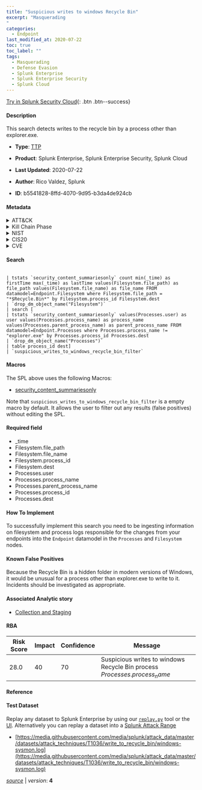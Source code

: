 ```yaml
---
title: "Suspicious writes to windows Recycle Bin"
excerpt: "Masquerading
"
categories:
  - Endpoint
last_modified_at: 2020-07-22
toc: true
toc_label: ""
tags:
  - Masquerading
  - Defense Evasion
  - Splunk Enterprise
  - Splunk Enterprise Security
  - Splunk Cloud
---
```




[Try in Splunk Security Cloud](https://www.splunk.com/en_splunk_app_enrichmentus/cyber-security.html){: .btn .btn--success}

#### Description

This search detects writes to the recycle bin by a process other than explorer.exe.

- **Type**: [TTP](https://github.com/splunk/security_content/wiki/Detection-Analytic-Types)
- **Product**: Splunk Enterprise, Splunk Enterprise Security, Splunk Cloud


- **Last Updated**: 2020-07-22
- **Author**: Rico Valdez, Splunk
- **ID**: b5541828-8ffd-4070-9d95-b3da4de924cb


#### Metadata

<details>
  <summary>ATT&CK</summary>


| ID             | Technique        |  Tactic             |
| -------------- | ---------------- |-------------------- |
| [T1036](https://attack.mitre.org/techniques/T1036/) | Masquerading | Defense Evasion |

</details>


<details>
  <summary>Kill Chain Phase</summary>

* Exploitation


</details>


<details>
  <summary>NIST</summary>

* DE.CM



</details>

<details>
  <summary>CIS20</summary>

* CIS 8



</details>

<details>
  <summary>CVE</summary>



</details>

#### Search

```

| tstats `security_content_summariesonly` count min(_time) as firstTime max(_time) as lastTime values(Filesystem.file_path) as file_path values(Filesystem.file_name) as file_name FROM datamodel=Endpoint.Filesystem where Filesystem.file_path = "*$Recycle.Bin*" by Filesystem.process_id Filesystem.dest 
| `drop_dm_object_name("Filesystem")`
| search [
| tstats `security_content_summariesonly` values(Processes.user) as user values(Processes.process_name) as process_name values(Processes.parent_process_name) as parent_process_name FROM datamodel=Endpoint.Processes where Processes.process_name != "explorer.exe" by Processes.process_id Processes.dest
| `drop_dm_object_name("Processes")` 
| table process_id dest] 
| `suspicious_writes_to_windows_recycle_bin_filter`
```

#### Macros
The SPL above uses the following Macros:
* [security_content_summariesonly](https://github.com/splunk/security_content/blob/develop/macros/security_content_summariesonly.yml)

Note that `suspicious_writes_to_windows_recycle_bin_filter` is a empty macro by default. It allows the user to filter out any results (false positives) without editing the SPL.

#### Required field
* _time
* Filesystem.file_path
* Filesystem.file_name
* Filesystem.process_id
* Filesystem.dest
* Processes.user
* Processes.process_name
* Processes.parent_process_name
* Processes.process_id
* Processes.dest


#### How To Implement
To successfully implement this search you need to be ingesting information on filesystem and process logs responsible for the changes from your endpoints into the `Endpoint` datamodel in the `Processes` and `Filesystem` nodes.

#### Known False Positives
Because the Recycle Bin is a hidden folder in modern versions of Windows, it would be unusual for a process other than explorer.exe to write to it. Incidents should be investigated as appropriate.

#### Associated Analytic story
* [Collection and Staging](/stories/collection_and_staging)




#### RBA

| Risk Score  | Impact      | Confidence   | Message      |
| ----------- | ----------- |--------------|--------------|
| 28.0 | 40 | 70 | Suspicious writes to windows Recycle Bin process $Processes.process_name$ |


#### Reference


#### Test Dataset
Replay any dataset to Splunk Enterprise by using our [`replay.py`](https://github.com/splunk/attack_data#using-replaypy) tool or the [UI](https://github.com/splunk/attack_data#using-ui).
Alternatively you can replay a dataset into a [Splunk Attack Range](https://github.com/splunk/attack_range#replay-dumps-into-attack-range-splunk-server)


* [https://media.githubusercontent.com/media/splunk/attack_data/master/datasets/attack_techniques/T1036/write_to_recycle_bin/windows-sysmon.log](https://media.githubusercontent.com/media/splunk/attack_data/master/datasets/attack_techniques/T1036/write_to_recycle_bin/windows-sysmon.log)



[*source*](https://github.com/splunk/security_content/tree/develop/detections/endpoint/suspicious_writes_to_windows_recycle_bin.yml) \| *version*: **4**
